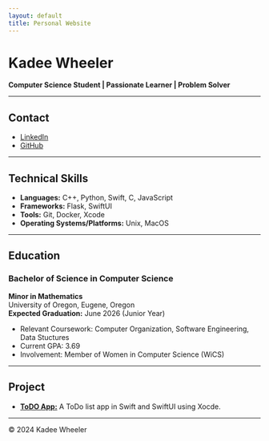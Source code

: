 ```yaml
---
layout: default
title: Personal Website
---
```


# Kadee Wheeler

**Computer Science Student | Passionate Learner | Problem Solver**

---

## Contact

- [LinkedIn](https://www.linkedin.com/in/kadee-wheeler-661477271/)  
- [GitHub](https://github.com/kadeemay)  

---

## Technical Skills

- **Languages:** C++, Python, Swift, C, JavaScript   
- **Frameworks:** Flask, SwiftUI  
- **Tools:** Git, Docker, Xcode
- **Operating Systems/Platforms:** Unix, MacOS

---

## Education

### **Bachelor of Science in Computer Science**  
**Minor in Mathematics**  
University of Oregon, Eugene, Oregon  
**Expected Graduation:** June 2026 (Junior Year)

- Relevant Coursework: Computer Organization, Software Engineering, Data Stuctures  
- Current GPA: 3.69 
- Involvement: Member of Women in Computer Science (WiCS)


---

## Project

- [**ToDO App:**]([https://github.com/kadeewheeler/project2](https://github.com/kadeemay/ToDoList)) A ToDo list app in Swift and SwiftUI using Xocde.  

---


&copy; 2024 Kadee Wheeler
